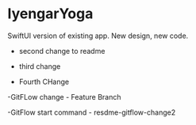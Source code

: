 # IyengarYoga
SwiftUI version of existing app. New design, new code.


- second change to readme
- third change

- Fourth CHange

-GitFLow change - Feature Branch

-GitFlow start command - resdme-gitflow-change2

